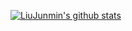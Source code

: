 [![LiuJunmin's github stats](https://github-readme-stats.vercel.app/api?username=liujunminx)](https://github.com/anuraghazra/github-readme-stats)
